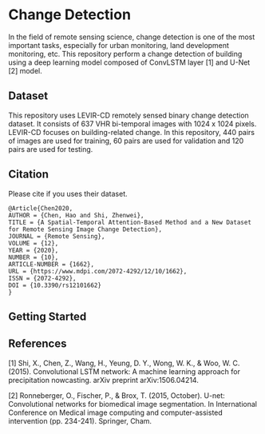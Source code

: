 # Change Detection
In the field of remote sensing science, change detection is one of the most important tasks, especially for urban monitoring, land development monitoring, etc.
This repository perform a change detection of building using a deep learning model composed of ConvLSTM layer [1] and U-Net [2] model.

## Dataset
This repository uses LEVIR-CD remotely sensed binary change detection dataset. 
It consists of 637 VHR bi-temporal images with 1024 x 1024 pixels.
LEVIR-CD focuses on building-related change.
In this repository, 440 pairs of images are used for training, 60 pairs are used for validation and 120 pairs are used for testing.

## Citation
Please cite if you uses their dataset.

    @Article{Chen2020,
    AUTHOR = {Chen, Hao and Shi, Zhenwei},
    TITLE = {A Spatial-Temporal Attention-Based Method and a New Dataset for Remote Sensing Image Change Detection},
    JOURNAL = {Remote Sensing},
    VOLUME = {12},
    YEAR = {2020},
    NUMBER = {10},
    ARTICLE-NUMBER = {1662},
    URL = {https://www.mdpi.com/2072-4292/12/10/1662},
    ISSN = {2072-4292},
    DOI = {10.3390/rs12101662}
    }
## Getting Started


## References
[1] Shi, X., Chen, Z., Wang, H., Yeung, D. Y., Wong, W. K., & Woo, W. C. (2015). Convolutional LSTM network: A machine learning approach for precipitation nowcasting. arXiv preprint arXiv:1506.04214.

[2] Ronneberger, O., Fischer, P., & Brox, T. (2015, October). U-net: Convolutional networks for biomedical image segmentation. In International Conference on Medical image computing and computer-assisted intervention (pp. 234-241). Springer, Cham.
